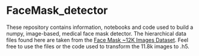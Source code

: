 # FaceMask_detector
These repository contains information, notebooks and code used to build a numpy, image-based, medical face mask detector. The hierarchical data files found here are taken from the [Face Mask ~12K Images Dataset](https://www.kaggle.com/ashishjangra27/face-mask-12k-images-dataset). Feel free to use the files or the code used to transform the 11.8k images to .h5. 
